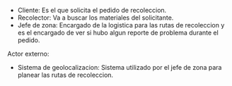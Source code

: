 - Cliente: Es el que solicita el pedido de recoleccion.
- Recolector: Va a buscar los materiales del solicitante.
- Jefe de zona: Encargado de la logistica para las rutas de recoleccion y es el encargado de ver si hubo algun reporte de problema durante el pedido.


Actor externo:
- Sistema de geolocalizacion: Sistema utilizado por el jefe de zona para planear las rutas de recoleccion.

